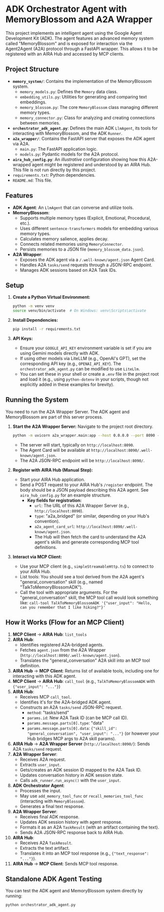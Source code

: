 # ADK Orchestrator Agent with MemoryBlossom and A2A Wrapper

This project implements an intelligent agent using the Google Agent Development Kit (ADK).
The agent features an advanced memory system called "MemoryBlossom" and is exposed
for interaction via the Agent2Agent (A2A) protocol through a FastAPI wrapper.
This allows it to be registered with an AIRA Hub and accessed by MCP clients.

## Project Structure

-   **`memory_system/`**: Contains the implementation of the MemoryBlossom system.
    -   `memory_models.py`: Defines the `Memory` data class.
    -   `embedding_utils.py`: Utilities for generating and comparing text embeddings.
    -   `memory_blossom.py`: The core `MemoryBlossom` class managing different memory types.
    -   `memory_connector.py`: Class for analyzing and creating connections between memories.
-   **`orchestrator_adk_agent.py`**: Defines the main ADK `LlmAgent`, its tools for interacting with MemoryBlossom, and the ADK `Runner`.
-   **`a2a_wrapper/`**: Contains the FastAPI server that exposes the ADK agent via A2A.
    -   `main.py`: The FastAPI application logic.
    -   `models.py`: Pydantic models for the A2A protocol.
-   **`aira_hub_config.py`**: An *illustrative* configuration showing how this A2A-wrapped agent might be registered and understood by an AIRA Hub. This file is not run directly by this project.
-   `requirements.txt`: Python dependencies.
-   `README.md`: This file.

## Features

-   **ADK Agent**: An `LlmAgent` that can converse and utilize tools.
-   **MemoryBlossom**:
    -   Supports multiple memory types (Explicit, Emotional, Procedural, etc.).
    -   Uses different `sentence-transformers` models for embedding various memory types.
    -   Calculates memory salience, applies decay.
    -   Connects related memories using `MemoryConnector`.
    -   Persists memories to a JSON file (`memory_blossom_data.json`).
-   **A2A Wrapper**:
    -   Exposes the ADK agent via a `/.well-known/agent.json` Agent Card.
    -   Handles A2A `tasks/send` requests through a JSON-RPC endpoint.
    -   Manages ADK sessions based on A2A Task IDs.

## Setup

1.  **Create a Python Virtual Environment:**
    ```bash
    python -m venv venv
    source venv/bin/activate  # On Windows: venv\Scripts\activate
    ```

2.  **Install Dependencies:**
    ```bash
    pip install -r requirements.txt
    ```

3.  **API Keys:**
    -   Ensure your `GOOGLE_API_KEY` environment variable is set if you are using Gemini models directly with ADK.
    -   If using other models via LiteLLM (e.g., OpenAI's GPT), set the corresponding API key (e.g., `OPENAI_API_KEY`). The `orchestrator_adk_agent.py` can be modified to use `LiteLlm`.
    -   You can set these in your shell or create a `.env` file in the project root and load it (e.g., using `python-dotenv` in your scripts, though not explicitly added in these examples for brevity).

## Running the System

You need to run the A2A Wrapper Server. The ADK agent and MemoryBlossom are part of this server process.

1.  **Start the A2A Wrapper Server:**
    Navigate to the project root directory.
    ```bash
    python -m uvicorn a2a_wrapper.main:app --host 0.0.0.0 --port 8090 --reload
    ```
    -   The server will start, typically on `http://localhost:8090`.
    -   The Agent Card will be available at `http://localhost:8090/.well-known/agent.json`.
    -   The A2A JSON-RPC endpoint will be `http://localhost:8090/`.

2.  **Register with AIRA Hub (Manual Step):**
    -   Start your AIRA Hub application.
    -   Send a POST request to your AIRA Hub's `/register` endpoint. The body should be a JSON payload describing this A2A agent. See `aira_hub_config.py` for an example structure.
        -   **Key fields for registration:**
            -   `url`: The URL of this A2A Wrapper Server (e.g., `http://localhost:8090`).
            -   `type`: "a2a_bridged" (or similar, depending on your Hub's convention).
            -   `a2a_agent_card_url`: `http://localhost:8090/.well-known/agent.json`.
            -   The Hub will then fetch the card to understand the A2A agent's skills and generate corresponding MCP tool definitions.

3.  **Interact via MCP Client:**
    -   Use your MCP client (e.g., `simpleStreamableHttp.ts`) to connect to your AIRA Hub.
    -   List tools: You should see a tool derived from the A2A agent's "general_conversation" skill (e.g., named "TalkToMemoryBlossomADK").
    -   Call the tool with appropriate arguments. For the "general_conversation" skill, the MCP tool call would look something like:
        `call-tool TalkToMemoryBlossomADK '{"user_input": "Hello, can you remember that I like hiking?"}'`

## How it Works (Flow for an MCP Client)

1.  **MCP Client** -> **AIRA Hub**: `list_tools`
2.  **AIRA Hub**:
    -   Identifies registered A2A-bridged agents.
    -   Fetches `agent.json` from the A2A Wrapper (`http://localhost:8090/.well-known/agent.json`).
    -   Translates the "general_conversation" A2A skill into an MCP tool definition.
3.  **AIRA Hub** -> **MCP Client**: Returns list of available tools, including one for interacting with this ADK agent.
4.  **MCP Client** -> **AIRA Hub**: `call_tool` (e.g., `TalkToMemoryBlossomADK` with `{"user_input": "..."}`)
5.  **AIRA Hub**:
    -   Receives MCP `call_tool`.
    -   Identifies it's for the A2A-bridged ADK agent.
    -   Constructs an A2A `tasks/send` JSON-RPC request.
        -   `method`: "tasks/send"
        -   `params.id`: New A2A Task ID (can be MCP call ID).
        -   `params.message.parts[0].type`: "data"
        -   `params.message.parts[0].data`: `{"skill_id": "general_conversation", "user_input": "..."}` (or however your Hub bridges MCP args to A2A skill params).
6.  **AIRA Hub** -> **A2A Wrapper Server** (`http://localhost:8090/`): Sends A2A `tasks/send` request.
7.  **A2A Wrapper Server**:
    -   Receives A2A request.
    -   Extracts `user_input`.
    -   Gets/creates an ADK session ID mapped to the A2A Task ID.
    -   Updates conversation history in ADK session state.
    -   Calls `adk_runner.run_async()` with the `user_input`.
8.  **ADK Orchestrator Agent**:
    -   Processes the input.
    -   May use `add_memory_tool_func` or `recall_memories_tool_func` (interacting with `MemoryBlossom`).
    -   Generates a final text response.
9.  **A2A Wrapper Server**:
    -   Receives final ADK response.
    -   Updates ADK session history with agent response.
    -   Formats it as an A2A `TaskResult` (with an artifact containing the text).
    -   Sends A2A JSON-RPC response back to AIRA Hub.
10. **AIRA Hub**:
    -   Receives A2A `TaskResult`.
    -   Extracts the text artifact.
    -   Translates it into an MCP tool response (e.g., `{"text_response": "..."}`).
11. **AIRA Hub** -> **MCP Client**: Sends MCP tool response.

## Standalone ADK Agent Testing

You can test the ADK agent and MemoryBlossom system directly by running:
```bash
python orchestrator_adk_agent.py